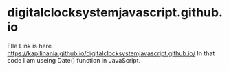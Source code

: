 # digitalclocksystemjavascript.github.io
FIle Link is here https://kapilinania.github.io/digitalclocksystemjavascript.github.io/
In that code I am useing Date() function in JavaScript.
